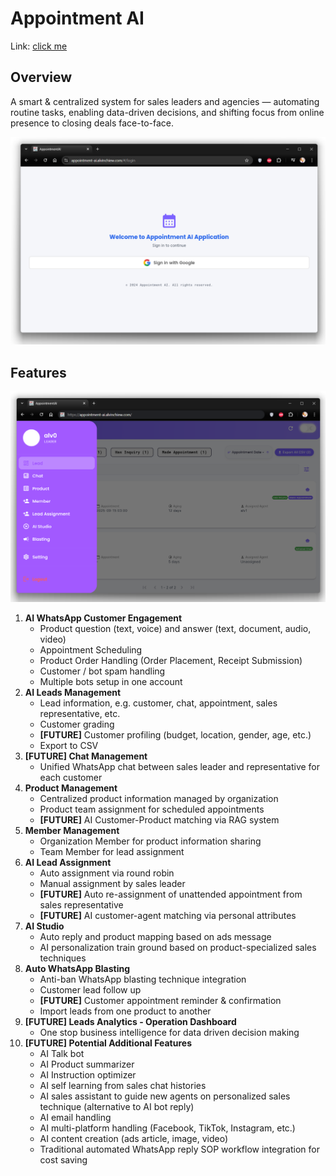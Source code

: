 # Appointment AI

Link: [click me](https://appointment-ai.alvinchiew.com/)

## Overview

A smart & centralized system for sales leaders and agencies — automating routine tasks, enabling data-driven decisions, and shifting focus from online presence to closing deals face-to-face.

![login](assets/login.png)

## Features

![Features](assets/features.png)

1. **AI WhatsApp Customer Engagement**
   - Product question (text, voice) and answer (text, document, audio, video)
   - Appointment Scheduling
   - Product Order Handling (Order Placement, Receipt Submission)
   - Customer / bot spam handling
   - Multiple bots setup in one account
1. **AI Leads Management**
   - Lead information, e.g. customer, chat, appointment, sales representative, etc.
   - Customer grading
   - **[FUTURE]** Customer profiling (budget, location, gender, age, etc.)
   - Export to CSV
1. **[FUTURE] Chat Management**
   - Unified WhatsApp chat between sales leader and representative for each customer
1. **Product Management**
   - Centralized product information managed by organization
   - Product team assignment for scheduled appointments
   - **[FUTURE]** AI Customer-Product matching via RAG system
1. **Member Management**
   - Organization Member for product information sharing
   - Team Member for lead assignment
1. **AI Lead Assignment**
   - Auto assignment via round robin
   - Manual assignment by sales leader
   - **[FUTURE]** Auto re-assignment of unattended appointment from sales representative
   - **[FUTURE]** AI customer-agent matching via personal attributes
1. **AI Studio**
   - Auto reply and product mapping based on ads message
   - AI personalization train ground based on product-specialized sales techniques
1. **Auto WhatsApp Blasting**
   - Anti-ban WhatsApp blasting technique integration
   - Customer lead follow up
   - **[FUTURE]** Customer appointment reminder & confirmation
   - Import leads from one product to another
1. **[FUTURE] Leads Analytics - Operation Dashboard**
   - One stop business intelligence for data driven decision making
1. **[FUTURE] Potential Additional Features**
   - AI Talk bot
   - AI Product summarizer
   - AI Instruction optimizer
   - AI self learning from sales chat histories
   - AI sales assistant to guide new agents on personalized sales technique (alternative to AI bot reply)
   - AI email handling
   - AI multi-platform handling (Facebook, TikTok, Instagram, etc.)
   - AI content creation (ads article, image, video)
   - Traditional automated WhatsApp reply SOP workflow integration for cost saving
